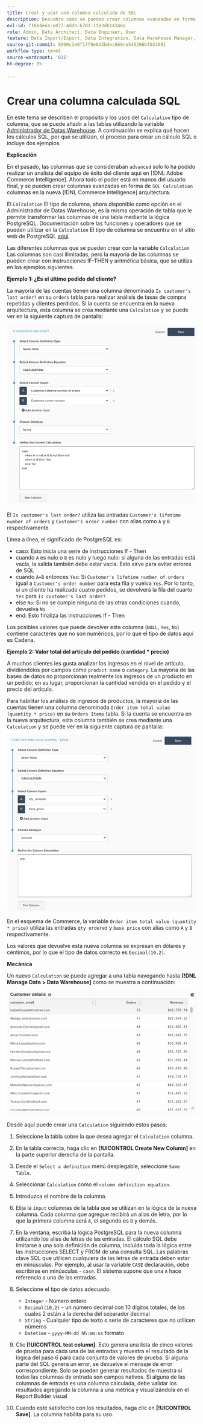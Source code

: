 ```yaml
---
title: Crear y usar una columna calculada de SQL
description: Descubra cómo se pueden crear columnas avanzadas en forma de columnas de cálculo SQL en la nueva arquitectura de Adobe Commerce Intelligence.
exl-id: f16e4ee4-ed73-4ddb-b701-1fe3db14346a
role: Admin, Data Architect, Data Engineer, User
feature: Data Import/Export, Data Integration, Data Warehouse Manager, SQL Report Builder, Commerce Tables
source-git-commit: 8090c2e0f17f0e8d3bdec668ce546206bf024691
workflow-type: tm+mt
source-wordcount: '815'
ht-degree: 0%

---
```


# Crear una columna calculada SQL

En este tema se describen el propósito y los usos del `Calculation` tipo de columna, que se puede añadir a las tablas utilizando la variable [Administrador de Datas Warehouse](../data-warehouse-mgr/tour-dwm.md). A continuación se explica qué hacen los cálculos SQL, por qué se utilizan, el proceso para crear un cálculo SQL e incluye dos ejemplos.

**Explicación**

En el pasado, las columnas que se consideraban `advanced` solo lo ha podido realizar un analista del equipo de éxito del cliente aquí en [!DNL Adobe Commerce Intelligence]. Ahora todo el poder está en manos del usuario final, y se pueden crear columnas avanzadas en forma de `SQL Calculation` columnas en la nueva [!DNL Commerce Intelligence] arquitectura.

El `Calculation` El tipo de columna, ahora disponible como opción en el Administrador de Datas Warehouse, es la misma operación de tabla que le permite transformar las columnas de una tabla mediante la lógica PostgreSQL. Documentación sobre las funciones y operadores que se pueden utilizar en la `Calculation` El tipo de columna se encuentra en el sitio web de PostgreSQL [aquí](https://www.postgresql.org/docs/9.6/functions.html).

Las diferentes columnas que se pueden crear con la variable `Calculation` Las columnas son casi ilimitadas, pero la mayoría de las columnas se pueden crear con instrucciones IF-THEN y aritmética básica, que se utiliza en los ejemplos siguientes.

**Ejemplo 1: ¿Es el último pedido del cliente?**

La mayoría de las cuentas tienen una columna denominada `Is customer's last order?` en su `orders` tabla para realizar análisis de tasas de compra repetidas y clientes perdidos. Si la cuenta se encuentra en la nueva arquitectura, esta columna se crea mediante una `Calculation` y se puede ver en la siguiente captura de pantalla:

![](../../assets/Is_customer_s_last_order.png)

El `Is customer's last order?` utiliza las entradas `Customer's lifetime number of orders` y `Customer's order number` con alias como `A` y `B` respectivamente.

Línea a línea, el significado de PostgreSQL es:

* caso: Esto inicia una serie de instrucciones If - Then
* cuando `A` es nulo o `B` es nulo y luego nulo: si alguna de las entradas está vacía, la salida también debe estar vacía. Esto sirve para evitar errores de SQL
* cuando `A=B` entonces `Yes`: Si `Customer's lifetime number of orders` igual a `Customer's order number` para esta fila y vuelva `Yes`. Por lo tanto, si un cliente ha realizado cuatro pedidos, se devolverá la fila del cuarto `Yes` para `Is customer's last order?`
* else `No`: Si no se cumple ninguna de las otras condiciones cuando, devuelva `No`
* end: Esto finaliza las instrucciones If - Then

Los posibles valores que puede devolver esta columna (`NULL`, `Yes`, `No`) contiene caracteres que no son numéricos, por lo que el tipo de datos aquí es Cadena.

**Ejemplo 2: Valor total del artículo del pedido (cantidad * precio)**

A muchos clientes les gusta analizar los ingresos en el nivel de artículo, dividiéndolos por campos como `product name` o `category`. La mayoría de las bases de datos no proporcionan realmente los ingresos de un producto en un pedido; en su lugar, proporcionan la cantidad vendida en el pedido y el precio del artículo.

Para habilitar los análisis de ingresos de productos, la mayoría de las cuentas tienen una columna denominada `Order item total value (quantity * price)` en su `Orders Items` tabla. Si la cuenta se encuentra en la nueva arquitectura, esta columna también se crea mediante una `Calculation` y se puede ver en la siguiente captura de pantalla:

![](../../assets/Order_item_total_value.png)

En el esquema de Commerce, la variable `Order item total value (quantity * price)` utiliza las entradas `qty ordered` y `base price` con alias como `A` y `B` respectivamente.

Los valores que devuelve esta nueva columna se expresan en dólares y céntimos, por lo que el tipo de datos correcto es `Decimal(10,2)`.

**Mecánica**

Un nuevo `Calculation` se puede agregar a una tabla navegando hasta **[!DNL Manage Data > Data Warehouse]** como se muestra a continuación:

![](../../assets/blobid2.png)

Desde aquí puede crear una `Calculation` siguiendo estos pasos:

1. Seleccione la tabla sobre la que desea agregar el `Calculation` columna.
1. En la tabla correcta, haga clic en **[!UICONTROL Create New Column]** en la parte superior derecha de la pantalla.
1. Desde el `Select a definition` menú desplegable, seleccione `Same Table`.
1. Seleccionar `Calculation` como el `column definition equation`.
1. Introduzca el nombre de la columna.
1. Elija la `input` columnas de la tabla que se utilizan en la lógica de la nueva columna. Cada columna que agregue recibirá un alias de letra, por lo que la primera columna será `A`, el segundo es `B` y demás.
1. En la ventana, escriba la lógica PostgreSQL para la nueva columna utilizando los alias de letras de las entradas. El cálculo SQL debe limitarse a una sola definición de columna, incluida toda la lógica entre las instrucciones SELECT y FROM de una consulta SQL. Las palabras clave SQL que utilicen cualquiera de las letras de entrada deben estar en minúsculas. Por ejemplo, al usar la variable `CASE` declaración, debe escribirse en minúsculas - `case`. El sistema supone que una `A` hace referencia a una de las entradas.
1. Seleccione el tipo de datos adecuado.
   * `Integer` - Número entero
   * `Decimal(10,2)` - un número decimal con 10 dígitos totales, de los cuales 2 están a la derecha del separador decimal
   * `String` - Cualquier tipo de texto o serie de caracteres que no utilicen números
   * `Datetime` - `yyyy-MM-dd hh:mm:ss` formato

1. Clic **[!UICONTROL test column]**. Esto genera una lista de cinco valores de prueba para cada una de las entradas y muestra el resultado de la lógica del paso 6 para cada conjunto de valores de prueba. Si alguna parte del SQL genera un error, se devuelve el mensaje de error correspondiente. Solo se pueden generar resultados de muestra si todas las columnas de entrada son campos nativos. Si alguna de las columnas de entrada es una columna calculada, debe validar los resultados agregando la columna a una métrica y visualizándola en el Report Builder visual

1. Cuando esté satisfecho con los resultados, haga clic en **[!UICONTROL Save]**. La columna habilita para su uso.
